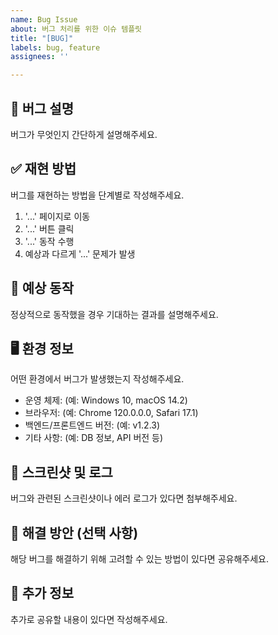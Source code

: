 ```yaml
---
name: Bug Issue
about: 버그 처리를 위한 이슈 템플릿
title: "[BUG]"
labels: bug, feature
assignees: ''

---
```


## 🐞 버그 설명
버그가 무엇인지 간단하게 설명해주세요.

## ✅ 재현 방법
버그를 재현하는 방법을 단계별로 작성해주세요.
1. '...' 페이지로 이동
2. '...' 버튼 클릭
3. '...' 동작 수행
4. 예상과 다르게 '...' 문제가 발생

## 🧐 예상 동작
정상적으로 동작했을 경우 기대하는 결과를 설명해주세요.

## 🖥 환경 정보
어떤 환경에서 버그가 발생했는지 작성해주세요.
- 운영 체제: (예: Windows 10, macOS 14.2)
- 브라우저: (예: Chrome 120.0.0.0, Safari 17.1)
- 백엔드/프론트엔드 버전: (예: v1.2.3)
- 기타 사항: (예: DB 정보, API 버전 등)

## 📸 스크린샷 및 로그
버그와 관련된 스크린샷이나 에러 로그가 있다면 첨부해주세요.

## 🚀 해결 방안 (선택 사항)
해당 버그를 해결하기 위해 고려할 수 있는 방법이 있다면 공유해주세요.

## 📌 추가 정보
추가로 공유할 내용이 있다면 작성해주세요.
